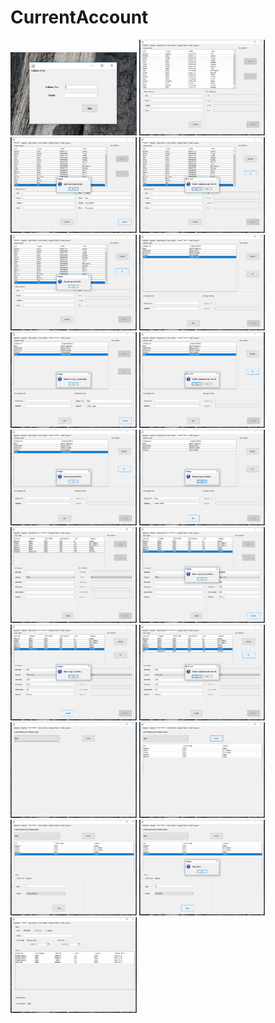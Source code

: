 # CurrentAccount
<img src="image/1.png" width="40%"></img>
<img src="image/2.png" width="40%"></img>
<img src="image/3.png" width="40%"></img>
<img src="image/4.png" width="40%"></img>
<img src="image/5.png" width="40%"></img>
<img src="image/7.png" width="40%"></img>
<img src="image/8.png" width="40%"></img>
<img src="image/9.png" width="40%"></img>
<img src="image/10.png" width="40%"></img>
<img src="image/11.png" width="40%"></img>
<img src="image/12.png" width="40%"></img>
<img src="image/13.png" width="40%"></img>
<img src="image/14.png" width="40%"></img>
<img src="image/15.png" width="40%"></img>
<img src="image/17.png" width="40%"></img>
<img src="image/18.png" width="40%"></img>
<img src="image/19.png" width="40%"></img>
<img src="image/20.png" width="40%"></img>
<img src="image/21.png" width="40%"></img>
